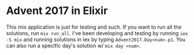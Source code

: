 # Advent 2017 in Elixir

This mix application is just for testing and such. If you want to run all the
solutions, run `mix run_all`. I've been developing and testing by running `iex
-S mix` and running solutions in iex by typing `Advent2017.Day<num>.p1`. You
can also run a specific day's solution w/ `mix day <num>`.

